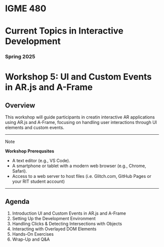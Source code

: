# IGME 480

# Current Topics in Interactive Development

### Spring 2025

# Workshop 5: UI and Custom Events in AR.js and A-Frame

## Overview

This workshop will guide participants in creatin interactive AR applications using AR.js and A-Frame, focusing on handling user interactions through UI elements and custom events.

---

>[!NOTE]
> **Workshop Prerequsites**
- A text editor (e.g., VS Code).
- A smartphone or tablet with a modern web browser (e.g., Chrome, Safari).
- Access to a web server to host files (i.e. Glitch.com, GitHub Pages or your RIT student account)

---

## Agenda
1. Introduction UI and Custom Events in AR.js and A-Frame
2. Setting Up the Development Environment
3. Handling Clicks & Detecting Intersections with Objects
4. Interacting with Overlayed DOM Elements
5. Hands-On Exercises
6. Wrap-Up and Q&A